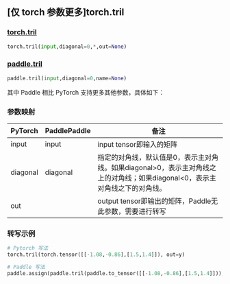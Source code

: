## [仅 torch 参数更多]torch.tril

### [torch.tril](https://pytorch.org/docs/stable/generated/torch.tril.html?highlight=tril#torch.tril)

```python
torch.tril(input,diagonal=0,*,out=None)
```

### [paddle.tril](https://www.paddlepaddle.org.cn/documentation/docs/zh/api/paddle/tril_cn.html)

```python
paddle.tril(input,diagonal=0,name=None)
```

其中 Paddle 相比 PyTorch 支持更多其他参数，具体如下：

### 参数映射
|PyTorch|PaddlePaddle|备注|
| ------- | ------- | ------- |
|input|input|input tensor即输入的矩阵|
|diagonal|diagonal|指定的对角线，默认值是0，表示主对角线。如果diagonal>0，表示主对角线之上的对角线；如果diagonal<0，表示主对角线之下的对角线。|
|out||output tensor即输出的矩阵，Paddle无此参数，需要进行转写|

### 转写示例

```python
# Pytorch 写法
torch.tril(torch.tensor([[-1.08,-0.86],[1.5,1.4]]), out=y)

# Paddle 写法
paddle.assign(paddle.tril(paddle.to_tensor([[-1.08,-0.86],[1.5,1.4]])), y)
```
